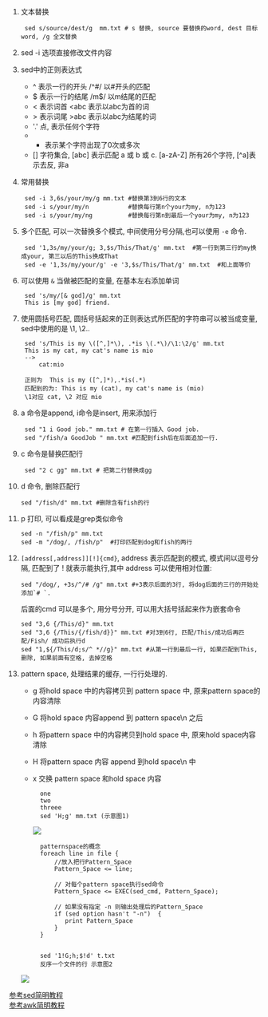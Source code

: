 1. 文本替换

		sed s/source/dest/g  mm.txt # s 替换, source 要替换的word, dest 目标word, /g 全文替换
		
2. sed -i 选项直接修改文件内容
3. sed中的正则表达式

	- ^ 表示一行的开头 /^#/ 以#开头的匹配
	- $ 表示一行的结尾 /m$/ 以m结尾的匹配 
	- \< 表示词首 \<abc 表示以abc为首的词
	- \> 表示词尾 \>abc 表示以abc为结尾的词
	-  '.' 点, 表示任何个字符
	-  * 表示某个字符出现了0次或多次
	-  [] 字符集合, [abc] 表示匹配 a 或 b 或 c. [a-zA-Z] 所有26个字符, [^a]表示去反, 非a

4. 常用替换
	
		sed -i 3,6s/your/my/g mm.txt #替换第3到6行的文本
		sed -i s/your/my/n		     #替换每行第n个your为my, n为123
		sed -i s/your/my/ng		     #替换每行第n到最后一个your为my, n为123

5. 多个匹配, 可以一次替换多个模式, 中间使用分号分隔,也可以使用 `-e` 命令.

		sed '1,3s/my/your/g; 3,$s/This/That/g' mm.txt  #第一行到第三行的my换成your, 第三以后的This换成That
		sed -e '1,3s/my/your/g' -e '3,$s/This/That/g' mm.txt  #和上面等价
	
6. 可以使用 `&` 当做被匹配的变量, 在基本左右添加单词

		sed 's/my/[& god]/g' mm.txt
		This is [my god] friend.

7. 使用圆括号匹配, 圆括号括起来的正则表达式所匹配的字符串可以被当成变量, sed中使用的是 \1, \2..

		sed 's/This is my \([^,]*\), .*is \(.*\)/\1:\2/g' mm.txt
		This is my cat, my cat's name is mio   
		-->
			cat:mio

		正则为  This is my ([^,]*),.*is(.*)
		匹配到的为: This is my (cat), my cat's name is (mio)
		\1对应 cat, \2 对应 mio
	 
8. a 命令是append, i命令是insert, 用来添加行

		sed "1 i Good job." mm.txt # 在第一行插入 Good job.
		sed "/fish/a GoodJob " mm.txt #匹配到fish后在后面追加一行.

9. c 命令是替换匹配行

		sed "2 c gg" mm.txt # 把第二行替换成gg

10. d 命令, 删除匹配行

		sed "/fish/d" mm.txt #删除含有fish的行

11. p 打印, 可以看成是grep类似命令

		sed -n "/fish/p" mm.txt
		sed -m "/dog/, /fish/p"  #打印匹配到dog和fish的两行

12. `[address[,address]][!]{cmd}`, address 表示匹配到的模式, 模式间以逗号分隔, 匹配到了 ! 就表示能执行,其中 address 可以使用相对位置:

		sed "/dog/, +3s/^/# /g" mm.txt #+3表示后面的3行, 将dog后面的三行的开始处添加`# `.
	
	后面的cmd 可以是多个, 用分号分开, 可以用大括号括起来作为嵌套命令

		sed "3,6 {/This/d}" mm.txt
		sed "3,6 {/This/{/fish/d}}" mm.txt #对3到6行, 匹配/This/成功后再匹配/Fish/ 成功后执行d
		sed "1,${/This/d;s/^ *//g}" mm.txt #从第一行到最后一行, 如果匹配到This,删除, 如果前面有空格, 去掉空格

13. pattern space, 处理结果的缓存, 一行行处理的.

	- g 将hold space 中的内容拷贝到 pattern space 中, 原来pattern space的内容清除
	- G 将hold space 内容append 到 pattern space\n 之后
	- h 将pattern space 中的内容拷贝到hold space 中, 原来hold space内容清除
	- H 将pattern space 内容 append 到hold space\n 中
	- x 交换 pattern space 和hold space 内容
	
			one
			two
			threee 
			sed 'H;g' mm.txt (示意图1)
		![](http://coolshell.cn/wp-content/uploads/2013/02/sed_demo_00.jpg)

			patternspace的概念
			foreach line in file {
			    //放入把行Pattern_Space
			    Pattern_Space <= line;
			 
			    // 对每个pattern space执行sed命令
			    Pattern_Space <= EXEC(sed_cmd, Pattern_Space);
			 
			    // 如果没有指定 -n 则输出处理后的Pattern_Space
			    if (sed option hasn't "-n")  {
			       print Pattern_Space
			    }
			}


			sed '1!G;h;$!d' t.txt
			反序一个文件的行 示意图2
	![](http://coolshell.cn/wp-content/uploads/2013/02/sed_demo.jpg)

[参考sed简明教程](http://coolshell.cn/articles/9104.html)  
[参考awk简明教程](http://coolshell.cn/articles/9070.html/comment-page-3#comments)